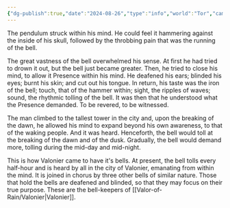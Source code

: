 ```yaml
---
{"dg-publish":true,"date":"2024-08-26","type":"info","world":"Tor","campaign":"Valor of Rain","description":null,"icon":"fasScroll","tags":["info/world"],"permalink":"/valor-of-rain/toll-the-dead/","dgPassFrontmatter":true,"created":"2024-08-26T16:34:37.439+09:30","updated":"2025-08-07T13:29:43.619+09:30"}
---
```


The pendulum struck within his mind.  He could feel it hammering against the inside of his skull, followed by the throbbing pain that was the running of the bell.

The great vastness of the bell overwhelmed his sense.  At first he had tried to drown it out, but the bell just became greater.
Then, he tried to close his mind, to allow it Presence within his mind.  He deafened his ears; blinded his eyes; burnt his skin; and cut out his tongue. In return, his taste was the iron of the bell; touch, that of the hammer within; sight, the ripples of waves; sound, the rhythmic tolling of the bell.
It was then that he understood what the Presence demanded.  To be revered, to be witnessed.

The man climbed to the tallest tower in the city and, upon the breaking of the dawn, he allowed his mind to expand beyond his own awareness, to that of the waking people.  And it was heard.  Henceforth, the bell would toll at the breaking of the dawn and of the dusk.  Gradually, the bell would demand more, tolling during the mid-day and mid-night. 

This is how Valonier came to have it's bells.  At present, the bell tolls every half-hour and is heard by all in the city of Valonier, emanating from within the mind.  It is joined in chorus by three other bells of similar nature.  Those that hold the bells are deafened and blinded, so that they may focus on their true purpose.  These are the bell-keepers of [[Valor-of-Rain/Valonier\|Valonier]].